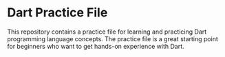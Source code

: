 # Dart Practice File

This repository contains a practice file for learning and practicing Dart programming language concepts. The practice file is a great starting point for beginners who want to get hands-on experience with Dart.
